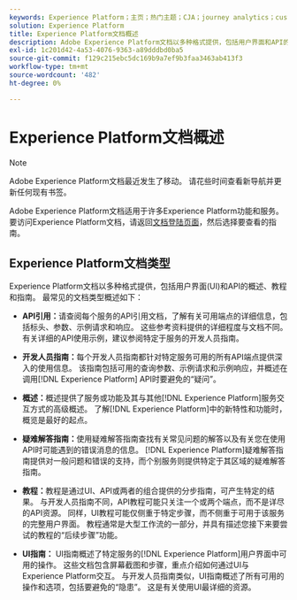 ```yaml
---
keywords: Experience Platform；主页；热门主题；CJA；journey analytics；customer journey analytics；campaign orchestration；orchestration；customer journey；journey；journey orchestration；功能；工作流
solution: Experience Platform
title: Experience Platform文档概述
description: Adobe Experience Platform文档以多种格式提供，包括用户界面和API的概述、教程和指南。 下面简要说明Experience Platform服务最常见的文档类型。
exl-id: 1c201d42-4a53-4076-9363-a89dddbd0ba5
source-git-commit: f129c215ebc5dc169b9a7ef9b3faa3463ab413f3
workflow-type: tm+mt
source-wordcount: '482'
ht-degree: 0%

---
```


# Experience Platform文档概述

>[!NOTE]
>
>Adobe Experience Platform文档最近发生了移动。 请花些时间查看新导航并更新任何现有书签。

Adobe Experience Platform文档适用于许多Experience Platform功能和服务。 要访问Experience Platform文档，请返回[文档登陆页面](https://experienceleague.adobe.com/docs/experience-platform.html)，然后选择要查看的指南。

## Experience Platform文档类型

Experience Platform文档以多种格式提供，包括用户界面(UI)和API的概述、教程和指南。 最常见的文档类型概述如下：

* **API引用：**&#x200B;请查阅每个服务的API引用文档，了解有关可用端点的详细信息，包括标头、参数、示例请求和响应。 这些参考资料提供的详细程度与文档不同。 有关详细的API使用示例，建议参阅特定于服务的开发人员指南。

* **开发人员指南：**&#x200B;每个开发人员指南都针对特定服务可用的所有API端点提供深入的使用信息。 该指南包括可用的查询参数、示例请求和示例响应，并概述在调用[!DNL Experience Platform] API时要避免的“疑问”。

* **概述：**&#x200B;概述提供了服务或功能及其与其他[!DNL Experience Platform]服务交互方式的高级概述。 了解[!DNL Experience Platform]中的新特性和功能时，概览是最好的起点。

* **疑难解答指南：**&#x200B;使用疑难解答指南查找有关常见问题的解答以及有关您在使用API时可能遇到的错误消息的信息。 [!DNL Experience Platform]疑难解答指南提供对一般问题和错误的支持，而个别服务则提供特定于其区域的疑难解答指南。

* **教程：**&#x200B;教程是通过UI、API或两者的组合提供的分步指南，可产生特定的结果。 与开发人员指南不同，API教程可能只关注一个或两个端点，而不是详尽的API资源。 同样，UI教程可能仅侧重于特定步骤，而不侧重于可用于该服务的完整用户界面。 教程通常是大型工作流的一部分，并具有描述您接下来要尝试的教程的“后续步骤”功能。

* **UI指南：** UI指南概述了特定服务的[!DNL Experience Platform]用户界面中可用的操作。 这些文档包含屏幕截图和步骤，重点介绍如何通过UI与Experience Platform交互。 与开发人员指南类似，UI指南概述了所有可用的操作和选项，包括要避免的“隐患”。 这是有关使用UI最详细的资源。
